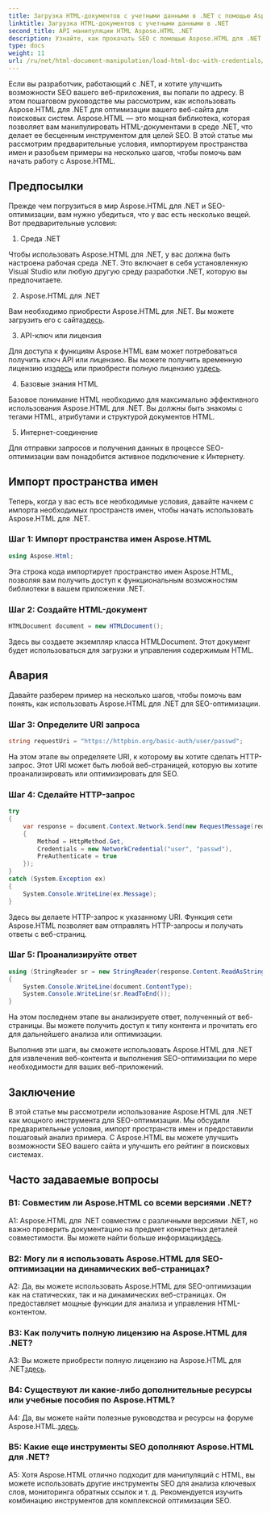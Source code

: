 ```yaml
---
title: Загрузка HTML-документов с учетными данными в .NET с помощью Aspose.HTML
linktitle: Загрузка HTML-документов с учетными данными в .NET
second_title: API манипуляции HTML Aspose.HTML .NET
description: Узнайте, как прокачать SEO с помощью Aspose.HTML для .NET. Повышайте рейтинги, анализируйте веб-контент и оптимизируйте для поисковых систем.
type: docs
weight: 11
url: /ru/net/html-document-manipulation/load-html-doc-with-credentials/
---
```


Если вы разработчик, работающий с .NET, и хотите улучшить возможности SEO вашего веб-приложения, вы попали по адресу. В этом пошаговом руководстве мы рассмотрим, как использовать Aspose.HTML для .NET для оптимизации вашего веб-сайта для поисковых систем. Aspose.HTML — это мощная библиотека, которая позволяет вам манипулировать HTML-документами в среде .NET, что делает ее бесценным инструментом для целей SEO. В этой статье мы рассмотрим предварительные условия, импортируем пространства имен и разобьем примеры на несколько шагов, чтобы помочь вам начать работу с Aspose.HTML.

## Предпосылки

Прежде чем погрузиться в мир Aspose.HTML для .NET и SEO-оптимизации, вам нужно убедиться, что у вас есть несколько вещей. Вот предварительные условия:

1. Среда .NET

Чтобы использовать Aspose.HTML для .NET, у вас должна быть настроена рабочая среда .NET. Это включает в себя установленную Visual Studio или любую другую среду разработки .NET, которую вы предпочитаете.

2. Aspose.HTML для .NET

Вам необходимо приобрести Aspose.HTML для .NET. Вы можете загрузить его с сайта[здесь](https://releases.aspose.com/html/net/). 

3. API-ключ или лицензия

 Для доступа к функциям Aspose.HTML вам может потребоваться получить ключ API или лицензию. Вы можете получить временную лицензию из[здесь](https://purchase.aspose.com/temporary-license/) или приобрести полную лицензию у[здесь](https://purchase.aspose.com/buy).

4. Базовые знания HTML

Базовое понимание HTML необходимо для максимально эффективного использования Aspose.HTML для .NET. Вы должны быть знакомы с тегами HTML, атрибутами и структурой документов HTML.

5. Интернет-соединение

Для отправки запросов и получения данных в процессе SEO-оптимизации вам понадобится активное подключение к Интернету.

## Импорт пространства имен

Теперь, когда у вас есть все необходимые условия, давайте начнем с импорта необходимых пространств имен, чтобы начать использовать Aspose.HTML для .NET.

### Шаг 1: Импорт пространства имен Aspose.HTML

```csharp
using Aspose.Html;
```

Эта строка кода импортирует пространство имен Aspose.HTML, позволяя вам получить доступ к функциональным возможностям библиотеки в вашем приложении .NET.

### Шаг 2: Создайте HTML-документ

```csharp
HTMLDocument document = new HTMLDocument();
```

Здесь вы создаете экземпляр класса HTMLDocument. Этот документ будет использоваться для загрузки и управления содержимым HTML.

## Авария

Давайте разберем пример на несколько шагов, чтобы помочь вам понять, как использовать Aspose.HTML для .NET для SEO-оптимизации.

### Шаг 3: Определите URI запроса

```csharp
string requestUri = "https://httpbin.org/basic-auth/user/passwd";
```

На этом этапе вы определяете URI, к которому вы хотите сделать HTTP-запрос. Этот URI может быть любой веб-страницей, которую вы хотите проанализировать или оптимизировать для SEO.

### Шаг 4: Сделайте HTTP-запрос

```csharp
try
{
    var response = document.Context.Network.Send(new RequestMessage(requestUri)
    {
        Method = HttpMethod.Get,
        Credentials = new NetworkCredential("user", "passwd"),
        PreAuthenticate = true
    });
}
catch (System.Exception ex)
{
    System.Console.WriteLine(ex.Message);
}
```

Здесь вы делаете HTTP-запрос к указанному URI. Функция сети Aspose.HTML позволяет вам отправлять HTTP-запросы и получать ответы с веб-страниц.

### Шаг 5: Проанализируйте ответ

```csharp
using (StringReader sr = new StringReader(response.Content.ReadAsString()))
{
    System.Console.WriteLine(document.ContentType);
    System.Console.WriteLine(sr.ReadToEnd());
}
```

На этом последнем этапе вы анализируете ответ, полученный от веб-страницы. Вы можете получить доступ к типу контента и прочитать его для дальнейшего анализа или оптимизации.

Выполнив эти шаги, вы сможете использовать Aspose.HTML для .NET для извлечения веб-контента и выполнения SEO-оптимизации по мере необходимости для ваших веб-приложений.

## Заключение

В этой статье мы рассмотрели использование Aspose.HTML для .NET как мощного инструмента для SEO-оптимизации. Мы обсудили предварительные условия, импорт пространств имен и предоставили пошаговый анализ примера. С Aspose.HTML вы можете улучшить возможности SEO вашего сайта и улучшить его рейтинг в поисковых системах.

## Часто задаваемые вопросы

### В1: Совместим ли Aspose.HTML со всеми версиями .NET?

 A1: Aspose.HTML для .NET совместим с различными версиями .NET, но важно проверить документацию на предмет конкретных деталей совместимости. Вы можете найти больше информации[здесь](https://reference.aspose.com/html/net/).

### В2: Могу ли я использовать Aspose.HTML для SEO-оптимизации на динамических веб-страницах?

A2: Да, вы можете использовать Aspose.HTML для SEO-оптимизации как на статических, так и на динамических веб-страницах. Он предоставляет мощные функции для анализа и управления HTML-контентом.

### В3: Как получить полную лицензию на Aspose.HTML для .NET?

 A3: Вы можете приобрести полную лицензию на Aspose.HTML для .NET[здесь](https://purchase.aspose.com/buy).

### В4: Существуют ли какие-либо дополнительные ресурсы или учебные пособия по Aspose.HTML?

 A4: Да, вы можете найти полезные руководства и ресурсы на форуме Aspose.HTML.[здесь](https://forum.aspose.com/).

### В5: Какие еще инструменты SEO дополняют Aspose.HTML для .NET?

A5: Хотя Aspose.HTML отлично подходит для манипуляций с HTML, вы можете использовать другие инструменты SEO для анализа ключевых слов, мониторинга обратных ссылок и т. д. Рекомендуется изучить комбинацию инструментов для комплексной оптимизации SEO.